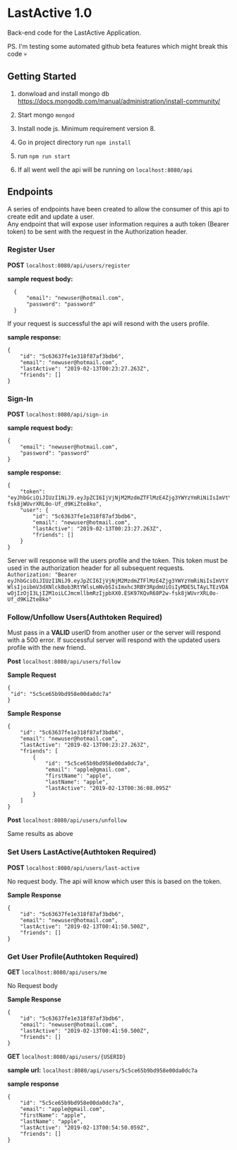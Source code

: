 # LastActive 1.0
Back-end code for the LastActive Application.

PS. I'm testing some automated github beta features which might break this code 💀

## Getting Started
1. donwload and install mongo db
https://docs.mongodb.com/manual/administration/install-community/

2. Start mongo `mongod`

3. Install node js.  Minimum requirement version 8.

4. Go in project directory run `npm install`

5. run `npm run start`

6. If all went well the api will be running on `localhost:8080/api`


## Endpoints

A series of endpoints have been created to allow the consumer of this api to create edit and update a user.  
Any endpoint that will expose user information requires a auth token (Bearer token) to be sent with the request in the Authorization header.

### Register User
**POST** `localhost:8080/api/users/register`

**sample request body:**
``` 
  {
	  "email": "newuser@hotmail.com",
	  "password": "password"
  }
```

If your request is successful the api will resond with the users profile. 

**sample response:**
```
{
    "id": "5c63637fe1e318f87af3bdb6",
    "email": "newuser@hotmail.com",
    "lastActive": "2019-02-13T00:23:27.263Z",
    "friends": []
}
```

### Sign-In
**POST** `localhost:8080/api/sign-in`

**sample request body:**
```
{
	"email": "newuser@hotmail.com",
	"password": "password"
}
```

**sample response:**
```
{
    "token": "eyJhbGciOiJIUzI1NiJ9.eyJpZCI6IjVjNjM2MzdmZTFlMzE4Zjg3YWYzYmRiNiIsImVtYWlsIjoibmV3dXNlckBob3RtYWlsLmNvbSIsImxhc3RBY3RpdmUiOiIyMDE5LTAyLTEzVDAwOjIzOjI3LjI2M1oiLCJmcmllbmRzIjpbXX0.ESK97KQvR68P2w-fsk8jWUvrXRL0o-Uf_d9KiZte8ko",
    "user": {
        "id": "5c63637fe1e318f87af3bdb6",
        "email": "newuser@hotmail.com",
        "lastActive": "2019-02-13T00:23:27.263Z",
        "friends": []
    }
}
```

Server will response will the users profile and the token.  This token must be used in the authorization header for all subsequent requests.
```Authorization: "Bearer eyJhbGciOiJIUzI1NiJ9.eyJpZCI6IjVjNjM2MzdmZTFlMzE4Zjg3YWYzYmRiNiIsImVtYWlsIjoibmV3dXNlckBob3RtYWlsLmNvbSIsImxhc3RBY3RpdmUiOiIyMDE5LTAyLTEzVDAwOjIzOjI3LjI2M1oiLCJmcmllbmRzIjpbXX0.ESK97KQvR68P2w-fsk8jWUvrXRL0o-Uf_d9KiZte8ko"```

### Follow/Unfollow Users(Authtoken Required)
Must pass in a **VALID** userID from another user or the server will respond with a 500 error.
If successful server will respond with the updated users profile with the new friend.

**Post** `localhost:8080/api/users/follow`

**Sample Request**
```
{
 "id": "5c5ce65b9bd958e00da0dc7a"
}
```

**Sample Response**
```
{
    "id": "5c63637fe1e318f87af3bdb6",
    "email": "newuser@hotmail.com",
    "lastActive": "2019-02-13T00:23:27.263Z",
    "friends": [
        {
            "id": "5c5ce65b9bd958e00da0dc7a",
            "email": "apple@gmail.com",
            "firstName": "apple",
            "lastName": "apple",
            "lastActive": "2019-02-13T00:36:08.095Z"
        }
    ]
}
```
**Post** `localhost:8080/api/users/unfollow`

Same results as above

### Set Users LastActive(Authtoken Required)
**POST** `localhost:8080/api/users/last-active`

No request body.  The api will know which user this is based on the token.

**Sample Response**
```
{
    "id": "5c63637fe1e318f87af3bdb6",
    "email": "newuser@hotmail.com",
    "lastActive": "2019-02-13T00:41:50.500Z",
    "friends": []
}
```

### Get User Profile(Authtoken Required)
**GET** `localhost:8080/api/users/me`

No Request body

**Sample Response**

```
{
    "id": "5c63637fe1e318f87af3bdb6",
    "email": "newuser@hotmail.com",
    "lastActive": "2019-02-13T00:41:50.500Z",
    "friends": []
}
```

**GET** `localhost:8080/api/users/{USERID}`

**sample url:** `localhost:8080/api/users/5c5ce65b9bd958e00da0dc7a`

**sample response**
```
{
    "id": "5c5ce65b9bd958e00da0dc7a",
    "email": "apple@gmail.com",
    "firstName": "apple",
    "lastName": "apple",
    "lastActive": "2019-02-13T00:54:50.059Z",
    "friends": []
}
```


